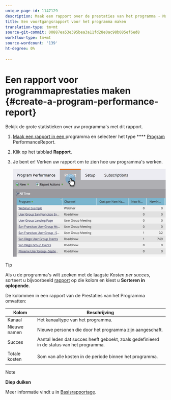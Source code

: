 ```yaml
---
unique-page-id: 1147129
description: Maak een rapport over de prestaties van het programma - Marketo Docs - Productdocumentatie
title: Een voortgangsrapport voor het programma maken
translation-type: tm+mt
source-git-commit: 00887ea53e395bea3a11fd28e0ac98b085ef6ed8
workflow-type: tm+mt
source-wordcount: '139'
ht-degree: 0%

---
```



# Een rapport voor programmaprestaties maken {#create-a-program-performance-report}

Bekijk de grote statistieken over uw programma&#39;s met dit rapport.

1. [Maak een rapport in een ](../../../../product-docs/reporting/basic-reporting/creating-reports/create-a-report-in-a-program.md) programma en selecteer het type **** [Program ](../../../../product-docs/reporting/basic-reporting/report-types/report-type-overview.md)PerformanceReport.
1. Klik op het tabblad **Rapport**.
1. Je bent er! Verken uw rapport om te zien hoe uw programma&#39;s werken.

   ![](assets/image2014-9-18-17-3a23-3a2.png)

>[!TIP]
>
>Als u de programma&#39;s wilt zoeken met de laagste *Kosten per succes*, sorteert u bijvoorbeeld [rapport](../../../../product-docs/reporting/basic-reporting/editing-reports/sort-report-on-columns.md) op die kolom en kiest u **Sorteren in oplopende**.

De kolommen in een rapport van de Prestaties van het Programma omvatten:

<table> 
 <thead> 
  <tr> 
   <th>Kolom</th> 
   <th>Beschrijving</th> 
  </tr> 
 </thead> 
 <tbody> 
  <tr> 
   <td>Kanaal</td> 
   <td>Het kanaaltype van het programma.</td> 
  </tr> 
  <tr> 
   <td>Nieuwe namen</td> 
   <td>Nieuwe personen die door het programma zijn aangeschaft.</td> 
  </tr> 
  <tr> 
   <td>Succes</td> 
   <td>Aantal leden dat succes heeft geboekt, zoals gedefinieerd in de status van het programma. </td> 
  </tr> 
  <tr> 
   <td>Totale kosten</td> 
   <td><p>Som van alle kosten in de periode binnen het programma.</p></td> 
  </tr> 
 </tbody> 
</table>

>[!NOTE]
>
>**Diep duiken**
>
>Meer informatie vindt u in [Basisrapportage](http://docs.marketo.com/display/docs/basic+reporting).

